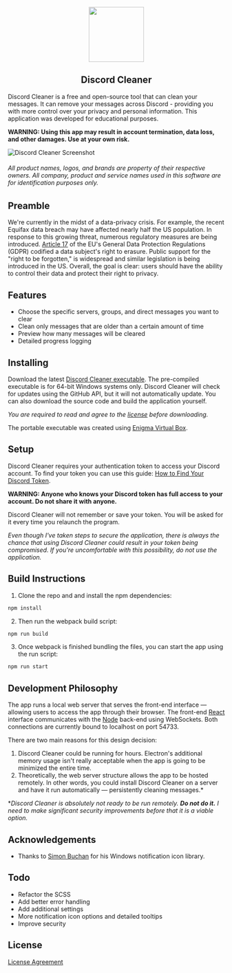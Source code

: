 
<p align="center">
  <img width="128" height="128" src="https://user-images.githubusercontent.com/46288829/59956401-19ab3c80-945e-11e9-965c-3dd65fd0d91f.png">
</p>
<h2 align="center">Discord Cleaner</h2>

Discord Cleaner is a free and open-source tool that can clean your messages. It can remove your messages across Discord - providing you with more control over your privacy and personal information. This application was developed for educational purposes.

**WARNING: Using this app may result in account termination, data loss, and other damages. Use at your own risk.**

![Discord Cleaner Screenshot](https://user-images.githubusercontent.com/46288829/59959817-70c80600-948c-11e9-8ab8-5e549094d3c3.png)

###### *All product names, logos, and brands are property of their respective owners. All company, product and service names used in this software are for identification purposes only.*

## Preamble

We're currently in the midst of a data-privacy crisis. For example, the recent Equifax data breach may have affected nearly half the US population. In response to this growing threat, numerous regulatory measures are being introduced. [Article 17](http://www.privacy-regulation.eu/en/article-17-right-to-erasure-%27right-to-be-forgotten%27-GDPR.htm) of the EU's General Data Protection Regulations (GDPR) codified a data subject's right to erasure. Public support for the "right to be forgotten," is widespread and similar legislation is being introduced in the US. Overall, the goal is clear: users should have the ability to control their data and protect their right to privacy.

## Features

- Choose the specific servers, groups, and direct messages you want to clear
- Clean only messages that are older than a certain amount of time
- Preview how many messages will be cleared
- Detailed progress logging

## Installing

Download the latest [Discord Cleaner executable](https://github.com/mcuppi/discord-cleaner/releases/latest). The pre-compiled executable is for 64-bit Windows systems only. Discord Cleaner will check for updates using the GitHub API, but it will not automatically update. You can also download the source code and build the application yourself.

*You are required to read and agree to the [license](https://github.com/mcuppi/discord-cleaner/blob/master/LICENSE.md) before downloading.*

The portable executable was created using [Enigma Virtual Box](https://enigmaprotector.com/en/aboutvb.html).

## Setup

Discord Cleaner requires your authentication token to access your Discord account. To find your token you can use this guide: [How to Find Your Discord Token](https://discordhelp.net/discord-token).

**WARNING: Anyone who knows your Discord token has full access to your account. Do not share it with anyone.**

Discord Cleaner will not remember or save your token. You will be asked for it every time you relaunch the program.

*Even though I've taken steps to secure the application, there is always the chance that using Discord Cleaner could result in your token being compromised. If you're uncomfortable with this possibility, do not use the application.*

## Build Instructions

1. Clone the repo and and install the npm dependencies:

```sh
npm install
```

2. Then run the webpack build script:

```sh
npm run build
```

3. Once webpack is finished bundling the files, you can start the app using the run script:

```sh
npm run start
```

## Development Philosophy
  
The app runs a local web server that serves the front-end interface — allowing users to access the app through their browser. The front-end [React](https://github.com/facebook/react) interface communicates with the [Node](https://github.com/nodejs/node) back-end using WebSockets. Both connections are currently bound to localhost on port 54733.

There are two main reasons for this design decision:
1. Discord Cleaner could be running for hours. Electron's additional memory usage isn't really acceptable when the app is going to be minimized the entire time.
2. Theoretically, the web server structure allows the app to be hosted remotely. In other words, you could install Discord Cleaner on a server and have it run automatically — persistently cleaning messages.*

**Discord Cleaner is absolutely not ready to be run remotely. **Do not do it.** I need to make significant security improvements before that it is a viable option.*

## Acknowledgements

- Thanks to [Simon Buchan](https://github.com/simonbuchan/node-not-the-systray) for his Windows notification icon library.

## Todo

- Refactor the SCSS
- Add better error handling
- Add additional settings
- More notification icon options and detailed tooltips
- Improve security

## License

[License Agreement](https://github.com/mcuppi/discord-cleaner/blob/master/LICENSE.md)
